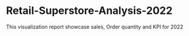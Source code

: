 # Retail-Superstore-Analysis-2022
This visualization report showcase sales, Order quantity and KPI for 2022
